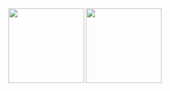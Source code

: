 <img height=150 src="https://github-readme-stats.vercel.app/api?username=SoroushBeigi&show_icons=true&theme=codeSTACKr&show=prs_merged,prs_merged_percentage&rank_icon=github">
<img height=150 src="https://github-readme-stats.vercel.app/api/top-langs/?username=SoroushBeigi&layout=donut&theme=codeSTACKr">

